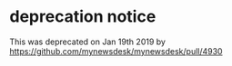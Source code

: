 # deprecation notice

This was deprecated on Jan 19th 2019 by https://github.com/mynewsdesk/mynewsdesk/pull/4930
